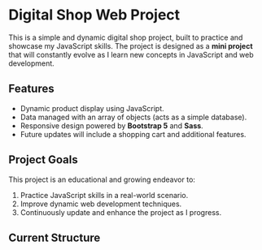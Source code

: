 # Digital Shop Web Project  

This is a simple and dynamic digital shop project, built to practice and showcase my JavaScript skills. The project is designed as a **mini project** that will constantly evolve as I learn new concepts in JavaScript and web development.  

## Features  
- Dynamic product display using JavaScript.  
- Data managed with an array of objects (acts as a simple database).  
- Responsive design powered by **Bootstrap 5** and **Sass**.  
- Future updates will include a shopping cart and additional features.  

## Project Goals  
This project is an educational and growing endeavor to:  
1. Practice JavaScript skills in a real-world scenario.  
2. Improve dynamic web development techniques.  
3. Continuously update and enhance the project as I progress.  

## Current Structure  
